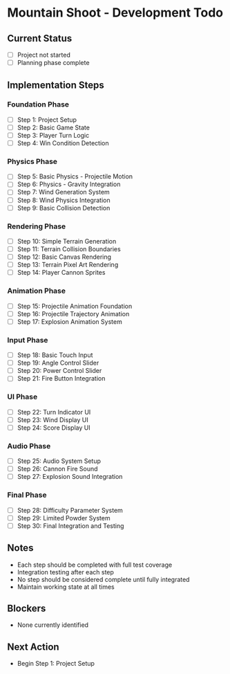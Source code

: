 # Mountain Shoot - Development Todo

## Current Status
- [ ] Project not started
- [ ] Planning phase complete

## Implementation Steps

### Foundation Phase
- [ ] Step 1: Project Setup
- [ ] Step 2: Basic Game State
- [ ] Step 3: Player Turn Logic
- [ ] Step 4: Win Condition Detection

### Physics Phase
- [ ] Step 5: Basic Physics - Projectile Motion
- [ ] Step 6: Physics - Gravity Integration
- [ ] Step 7: Wind Generation System
- [ ] Step 8: Wind Physics Integration
- [ ] Step 9: Basic Collision Detection

### Rendering Phase
- [ ] Step 10: Simple Terrain Generation
- [ ] Step 11: Terrain Collision Boundaries
- [ ] Step 12: Basic Canvas Rendering
- [ ] Step 13: Terrain Pixel Art Rendering
- [ ] Step 14: Player Cannon Sprites

### Animation Phase
- [ ] Step 15: Projectile Animation Foundation
- [ ] Step 16: Projectile Trajectory Animation
- [ ] Step 17: Explosion Animation System

### Input Phase
- [ ] Step 18: Basic Touch Input
- [ ] Step 19: Angle Control Slider
- [ ] Step 20: Power Control Slider
- [ ] Step 21: Fire Button Integration

### UI Phase
- [ ] Step 22: Turn Indicator UI
- [ ] Step 23: Wind Display UI
- [ ] Step 24: Score Display UI

### Audio Phase
- [ ] Step 25: Audio System Setup
- [ ] Step 26: Cannon Fire Sound
- [ ] Step 27: Explosion Sound Integration

### Final Phase
- [ ] Step 28: Difficulty Parameter System
- [ ] Step 29: Limited Powder System
- [ ] Step 30: Final Integration and Testing

## Notes
- Each step should be completed with full test coverage
- Integration testing after each step
- No step should be considered complete until fully integrated
- Maintain working state at all times

## Blockers
- None currently identified

## Next Action
- Begin Step 1: Project Setup
